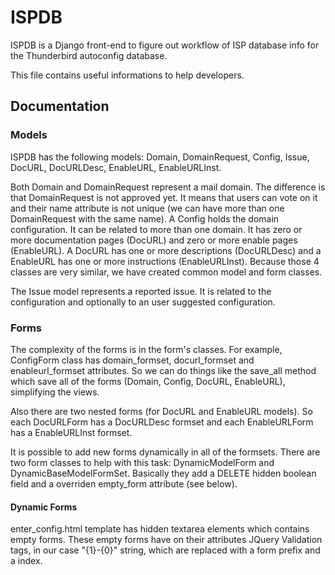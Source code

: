 # ISPDB

ISPDB is a Django front-end to figure out workflow of ISP database info for the
Thunderbird autoconfig database. 

This file contains useful informations to help developers.

## Documentation 

### Models

ISPDB has the following models: Domain, DomainRequest, Config, Issue, DocURL,
DocURLDesc, EnableURL, EnableURLInst. 

Both Domain and DomainRequest represent a mail domain. The difference is that
DomainRequest is not approved yet. It means that users can vote on it and their
name attribute is not unique (we can have more than one DomainRequest with the
same name). A Config holds the domain configuration. It can be related to more
than one domain. It has zero or more documentation pages (DocURL) and zero or
more enable pages (EnableURL). A DocURL has one or more descriptions
(DocURLDesc) and a EnableURL has one or more instructions (EnableURLInst).
Because those 4 classes are very similar, we have created common model and form
classes.

The Issue model represents a reported issue. It is related to the configuration
and optionally to an user suggested configuration.

### Forms

The complexity of the forms is in the form's classes. For example, ConfigForm
class has domain_formset, docurl_formset and enableurl_formset attributes. So we
can do things like the save_all method which save all of the forms (Domain,
Config, DocURL, EnableURL), simplifying the views.

Also there are two nested forms (for DocURL and EnableURL models). So each
DocURLForm has a DocURLDesc formset and each EnableURLForm has a EnableURLInst
formset. 

It is possible to add new forms dynamically in all of the formsets. There are
two form classes to help with this task: DynamicModelForm and
DynamicBaseModelFormSet. Basically they add a DELETE hidden boolean field and a
overriden empty_form attribute (see below).  

#### Dynamic Forms

enter_config.html template has hidden textarea elements which contains empty
forms. These empty forms have on their attributes JQuery Validation tags, in our
case "{1}-{0}" string, which are replaced with a form prefix and a index.
